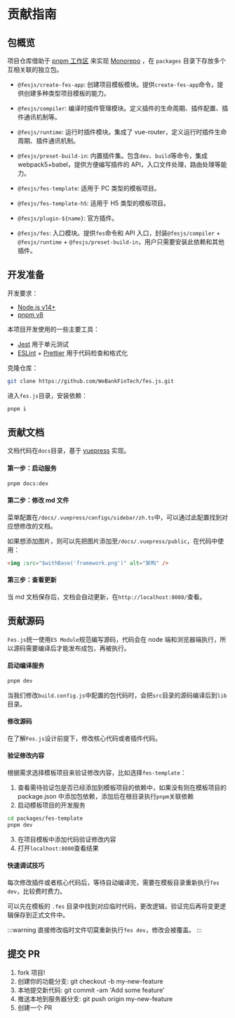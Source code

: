 # 贡献指南

## 包概览

项目仓库借助于 [pnpm 工作区](https://pnpm.io/pnpm-workspace_yaml) 来实现 [ Monorepo](https://en.wikipedia.org/wiki/Monorepo) ，在 `packages` 目录下存放多个互相关联的独立包。

-   `@fesjs/create-fes-app`: 创建项目模板模块。提供`create-fes-app`命令，提供创建多种类型项目模板的能力。
-   `@fesjs/compiler`: 编译时插件管理模块。定义插件的生命周期、插件配置、插件通讯机制等。

-   `@fesjs/runtime`: 运行时插件模块。集成了 vue-router，定义运行时插件生命周期、插件通讯机制。

-   `@fesjs/preset-build-in`: 内置插件集。包含`dev`、`build`等命令，集成 webpack5+babel，提供方便编写插件的 API，入口文件处理，路由处理等能力。

-   `@fesjs/fes-template`: 适用于 PC 类型的模板项目。

-   `@fesjs/fes-template-h5`: 适用于 H5 类型的模板项目。

-   `@fesjs/plugin-${name}`: 官方插件。

-   `@fesjs/fes`: 入口模块。提供`fes`命令和 API 入口，封装`@fesjs/compiler` + `@fesjs/runtime` + `@fesjs/preset-build-in`，用户只需要安装此依赖和其他插件。

## 开发准备

开发要求：

-   [Node.js v14+](http://nodejs.org)
-   [pnpm v8](https://pnpm.io/)

本项目开发使用的一些主要工具：

-   [Jest](https://jestjs.io/) 用于单元测试
-   [ESLint](https://eslint.org/) + [Prettier](https://prettier.io/) 用于代码检查和格式化

克隆仓库：

```bash
git clone https://github.com/WeBankFinTech/fes.js.git
```

进入`fes.js`目录，安装依赖：

```bash
pnpm i
```

## 贡献文档

文档代码在`docs`目录，基于 [vuepress](https://v2.vuepress.vuejs.org/zh/) 实现。

#### 第一步：启动服务

```bash
pnpm docs:dev
```

#### 第二步：修改 md 文件

菜单配置在`/docs/.vuepress/configs/sidebar/zh.ts`中，可以通过此配置找到对应想修改的文档。

如果想添加图片，则可以先把图片添加至`/docs/.vuepress/public`，在代码中使用：

```html
<img :src="$withBase('framework.png')" alt="架构" />
```

#### 第三步：查看更新

当 md 文档保存后，文档会自动更新，在`http://localhost:8080/`查看。

## 贡献源码

`Fes.js`统一使用`ES Module`规范编写源码，代码会在 node 端和浏览器端执行，所以源码需要编译后才能发布成包，再被执行。

#### 启动编译服务

```bash
pnpm dev
```

当我们修改`build.config.js`中配置的包代码时，会把`src`目录的源码编译后到`lib`目录。

#### 修改源码

在了解`Fes.js`设计前提下，修改核心代码或者插件代码。

#### 验证修改内容

根据需求选择模板项目来验证修改内容，比如选择`fes-template`：

1. 查看需待验证包是否已经添加到模板项目的依赖中，如果没有则在模板项目的 package.json 中添加包依赖，添加后在根目录执行`pnpm`关联依赖
2. 启动模板项目的开发服务

```bash
cd packages/fes-template
pnpm dev
```

3. 在项目模板中添加代码验证修改内容
4. 打开`localhost:8000`查看结果

#### 快速调试技巧

每次修改插件或者核心代码后，等待自动编译完，需要在模板目录重新执行`fes dev`，比较费时费力。

可以先在模板的 `.fes` 目录中找到对应临时代码，更改逻辑，验证完后再将变更逻辑保存到正式文件中。

:::warning
直接修改临时文件切莫重新执行`fes dev`，修改会被覆盖。
:::

## 提交 PR

1. fork 项目!
2. 创建你的功能分支: git checkout -b my-new-feature
3. 本地提交新代码: git commit -am 'Add some feature'
4. 推送本地到服务器分支: git push origin my-new-feature
5. 创建一个 PR
